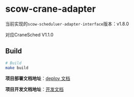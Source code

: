 # scow-crane-adapter

当前实现的`scow-scheduluer-adapter-interface`版本：v1.8.0

对应CraneSched V1.1.0

## Build

```bash
# Build
make build

```

**项目部署文档地址**：[deploy 文档](https://github.com/PKUHPC/scow-crane-adapter/blob/master/docs/crane适配器部署文档.md)

**项目开发文档地址**：[开发文档](https://github.com/PKUHPC/scow-crane-adapter/blob/master/docs/crane适配器开发手册.md)